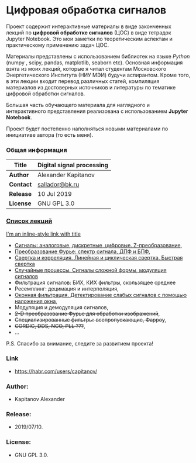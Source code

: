 # Цифровая обработка сигналов

Проект содержит интерактивные материалы в виде законченных лекций по **цифровой обработке сигналов** (ЦОС) в виде тетрадок Jupyter Notebook. Это мои заметки по теоретическим аспектам и практическому применению задач ЦОС.  

Материалы представлены с использованием библиотек на языке *Python* (numpy , scipy, pandas, matplotlib, seaborn etc). Основная информация взята из моих лекций, которые я читал студентам Московского Энергетического Института (НИУ МЭИ) будучи аспирантом. Кроме того, в эти лекции входит перевод различных статей, компиляция материалов из достоверных источников и литературы по тематике цифровой обработки сигналов.  

Большая часть обучающего материала для наглядного и интерактивного представления реализована с использованием **Jupyter Notebook**.  

Проект будет постепенно наполняться новыми материалами по инициативе автора (то есть меня).  

### Общая информация 

| **Title**     | Digital signal processing |
| -- | -- |
| **Author**    | Alexander Kapitanov       |
| **Contact**   | sallador@bk.ru            |
| **Release**   | 10 Jul 2019               |
| **License**   | GNU GPL 3.0               |

### [Список лекций](https://github.com/capitanov/dsp-theory/tree/master/src "DSP lectures")
[I'm an inline-style link with title](https://github.com/capitanov/dsp-theory/blob/master/src/dsp_theory_1_signals.ipynb "Google's Homepage")

- [Сигналы: аналоговые, дискретные, цифровые. Z-преобразование](https://github.com/capitanov/dsp-theory/blob/master/src/dsp_theory_1_signals.ipynb "Signals, analog, digital, Z-transform"),
- [Преобразование Фурье: спектр сигнала, ДПФ и БПФ](https://github.com/capitanov/dsp-theory/blob/master/src/dsp_theory_2_spectrum.ipynb "Discrete Fourier Transform. FFT, IFFT"),
- [Свертка и корреляция. Линейная и циклическая свертка. Быстрая свертка](https://github.com/capitanov/dsp-theory/blob/master/src/dsp_theory_3_convolution.ipynb "Correlation, convolution: linear / circular / fast")
- [Случайные процессы. Сигналы сложной формы, модуляция сигналов](https://github.com/capitanov/dsp-theory/blob/master/src/dsp_theory_4_random_and_signals.ipynb "Random signals AWGN, Modulation: AM, FM, Chirp")
- Фильтрация сигналов: БИХ, КИХ фильтры, скользящее среднее
- Ресемплинг: децимация и интерполяция,
- [Оконная фильтрация. Детектирование слабых сигналов с помощью наложения окна](https://github.com/capitanov/dsp-theory/blob/master/src/dsp_theory_7_windows.ipynb "Windows, filtration: Hann, Blackman, Flattop, Kaiser etc."),
- Модуляция и демодуляция сигналов,
- ~~2-D преобразование Фурье для обработки изображений~~,
- ~~Специализированные фильтры: всепропускающие, Фарроу~~,
- ~~CORDIC, DDS, NCO, PLL ???~~,
- ...

P.S. Спасибо за внимание, следите за развитием проекта!

### Link 
  * https://habr.com/users/capitanov/  
  
### Author: 
  * Kapitanov Alexander  
  
### Release: 
  * 2019/07/10.  

### License: 
  * GNU GPL 3.0.  
